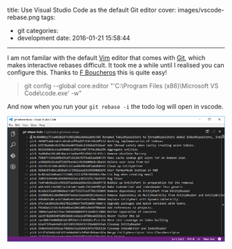 title: Use Visual Studio Code as the default Git editor
cover: images/vscode-rebase.png
tags:
  - git
categories:
  - development
date: 2016-01-21 15:58:44
---

I am not familar with the default [Vim](http://www.vim.org/) editor that comes with [Git](https://git-scm.com/), which makes interactive rebases difficult. It took me a while until I realised you can configure this. Thanks to [F Boucheros](http://stackoverflow.com/users/431072/f-boucheros) this is quite easy!

> git config --global core.editor "'C:\Program Files (x86)\Microsoft VS Code\code.exe' -w"  

And now when you run your `git rebase -i` the todo log will open in vscode.

![](/blog/images/vscode-rebase.png)
